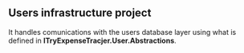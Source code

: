 ## Users infrastructure project

It handles comunications with the users database layer using what is defined in **ITryExpenseTracjer.User.Abstractions**.